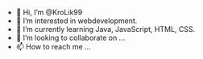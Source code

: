 - 👋 Hi, I’m @KroLik99
- 👀 I’m interested in webdevelopment.
- 🌱 I’m currently learning Java, JavaScript, HTML, CSS.
- 💞️ I’m looking to collaborate on ...
- 📫 How to reach me ...

<!---
KroLik99/KroLik99 is a ✨ special ✨ repository because its `README.md` (this file) appears on your GitHub profile.
You can click the Preview link to take a look at your changes.
--->
